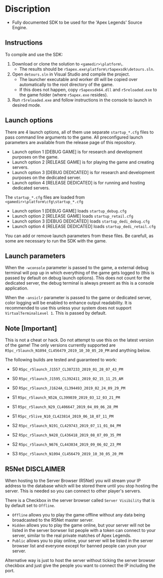 # Discription

 * Fully documented SDK to be used for the 'Apex Legends' Source Engine.

## Instructions

To compile and use the SDK:

1. Download or clone the solution to `<gamedir>\platform\`.
	* The results should be `r5apex.exe\platform\r5apexsdk\detours.sln`.
2. Open `detours.sln` in Visual Studio and compile the project.
	* The launcher executable and worker dll will be copied over automatically to the root directory of the game.
	* If this does not happen, copy `r5apexsdk64.dll` and `r5reloaded.exe` to the game folder (where `r5apex.exe` resides).
4. Run `r5reloaded.exe` and follow instructions in the console to launch in desired mode.

## Launch options

There are 4 launch options, all of them use separate `startup_*.cfg` files to pass command line arguments to the game.
All preconfigured launch parameters are available from the release page of this repository.

 * Launch option 1 [DEBUG GAME] is for research and development purposes on the game.
 * Launch option 2 [RELEASE GAME] is for playing the game and creating servers.
 * Launch option 3 [DEBUG DEDICATED] is for research and development purposes on the dedicated server.
 * Launch option 4 [RELEASE DEDICATED] is for running and hosting dedicated servers.

The `startup_*.cfg` files are loaded from `<gamedir>\platform\cfg\startup_*.cfg`

 * Launch option 1 [DEBUG GAME] loads `startup_debug.cfg`
 * Launch option 2 [RELEASE GAME] loads `startup_retail.cfg`
 * Launch option 3 [DEBUG DEDICATED] loads `startup_dedi_debug.cfg`
 * Launch option 4 [RELEASE DEDICATED] loads `startup_dedi_retail.cfg`

You can add or remove launch parameters from these files. Be carefull, as some are necessary to run the SDK with the game.

## Launch parameters

When the `-wconsole` parameter is passed to the game, a external debug terminal will pop up
in which everything of the game gets logged to (this is passed by default on debug launch options).
This does not count for the dedicated server, the debug terminal is always present as this is a console application.

When the `-ansiclr` parameter is passed to the game or dedicated server, color logging will be enabled to enhance
output readability. It is recommended to use this unless your system does not support `VirtualTerminalLevel 1`.
This is passed by default.

## Note [Important]
This is not a cheat or hack. Do not attempt to use this on the latest version of the game!
The only versions currently supported are `R5pc_r5launch_N1094_CL456479_2019_10_30_05_20_PM` and anything below.

The following builds are tested and guaranteed to work:

 * S0 `R5pc_r5launch_J1557_CL387233_2019_01_28_07_43_PM`
 * S0 `R5pc_r5launch_J1595_CL392411_2019_02_15_11_25_AM`
 * S0 `R5pc_r5launch_J1624A_CL394493_2019_02_24_09_29_PM`

 * S1 `R5pc_r5launch_N52A_CL399039_2019_03_12_03_21_PM`
 * S1 `R5pc_r5launch_N29_CL406647_2019_04_09_06_28_PM`
 * S1 `R5pc_r5live_N10_CL423814_2019_06_18_07_11_PM`

 * S2 `R5pc_r5launch_N191_CL429743_2019_07_11_01_04_PM`
 * S2 `R5pc_r5launch_N428_CL436418_2019_08_07_09_35_PM`
 * S2 `R5pc_r5launch_N676_CL443034_2019_09_06_02_23_PM`

 * S3 `R5pc_r5launch_N1094_CL456479_2019_10_30_05_20_PM`

## R5Net DISCLAIMER

When hosting to the Server Browser (R5Net) you will stream your IP address to the database 
which will be stored there until you stop hosting the server.
This is needed so you can connect to other player's servers.

There is a Checkbox in the server browser called `Server Visibility` that is by default set to `Offline`.
 * `Offline` allows you to play the game offline without any data being broadcasted to the R5Net master server.
 * `Hidden` allows you to play the game online, but your server will not be listed in the server borwser list
 people with a token can connect to your server, similar to the real private matches of Apex Legends.
 * `Public` allows you to play online, your server will be listed in the server browser list and everyone
 except for banned people can youn your server.

Alternative way is just to host the server without ticking the server browser checkbox and just give the people you want to connect the IP including the port.
